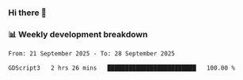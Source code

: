 ### Hi there 👋

### 📊 Weekly development breakdown
<!--START_SECTION:waka-->

```txt
From: 21 September 2025 - To: 28 September 2025

GDScript3   2 hrs 26 mins   █████████████████████████   100.00 %
```

<!--END_SECTION:waka-->
